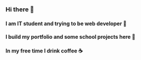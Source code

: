 ### Hi there 👋
#### I am IT student and trying to be web developer :beginner: 
#### I build my portfolio and some school projects here :construction_worker: 
#### In my free time I drink coffee :coffee:
<!--
**jeziorski/jeziorski** is a ✨ _special_ ✨ repository because its `README.md` (this file) appears on your GitHub profile.

Here are some ideas to get you started:

- 🔭 I’m currently working on ...
- 🌱 I’m currently learning ...
- 👯 I’m looking to collaborate on ...
- 🤔 I’m looking for help with ...
- 💬 Ask me about ...
- 📫 How to reach me: ...
- 😄 Pronouns: ...
- ⚡ Fun fact: ...
-->
